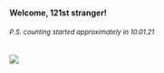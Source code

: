 #### Welcome, 121st stranger!

###### <sup>P.S. counting started approximately in 10.01.21</sup>

<img src="https://kraftwerk28.pp.ua/vcnt.png"></img>
